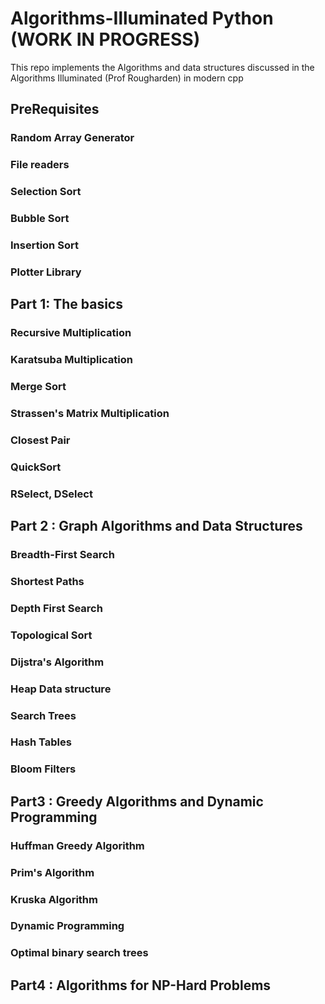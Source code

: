 # Algorithms-Illuminated Python (WORK IN PROGRESS) 
This repo implements the Algorithms and data structures discussed in the Algorithms Illuminated (Prof Rougharden) in modern cpp

## PreRequisites 
### Random Array Generator 
### File readers
### Selection Sort
### Bubble Sort
### Insertion Sort
### Plotter Library

## Part 1: The basics 
### Recursive Multiplication
### Karatsuba Multiplication
### Merge Sort
### Strassen's Matrix Multiplication
### Closest Pair
### QuickSort
### RSelect, DSelect

## Part 2 : Graph Algorithms and Data Structures
### Breadth-First Search 
### Shortest Paths
### Depth First Search
### Topological Sort
### Dijstra's Algorithm
### Heap Data structure 
### Search Trees
### Hash Tables
### Bloom Filters


## Part3 : Greedy Algorithms and Dynamic Programming
### Huffman Greedy Algorithm
### Prim's Algorithm 
### Kruska Algorithm
### Dynamic Programming
### Optimal binary search trees

## Part4 : Algorithms for NP-Hard Problems 
